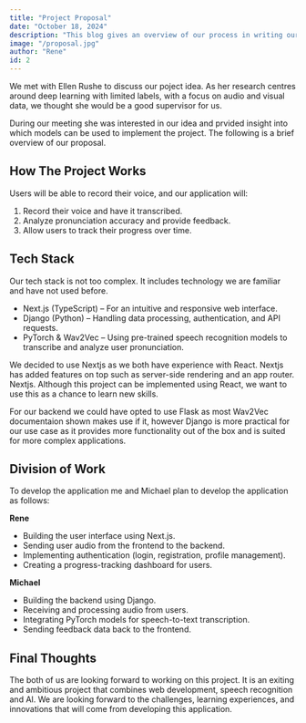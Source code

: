 ```yaml
---
title: "Project Proposal"
date: "October 18, 2024"
description: "This blog gives an overview of our process in writing our project proposal."
image: "/proposal.jpg"
author: "Rene"
id: 2
---
```


We met with Ellen Rushe to discuss our poject idea. As her research centres around deep learning with limited labels, with a focus on audio and visual data, we thought she would be a good supervisor for us.

During our meeting she was interested in our idea and prvided insight into which models can be used to implement the project. The following is a brief overview of our proposal.

## How The Project Works
Users will be able to record their voice, and our application will:

1. Record their voice and have it transcribed.
2. Analyze pronunciation accuracy and provide feedback.
3. Allow users to track their progress over time.

## Tech Stack

Our tech stack is not too complex. It includes technology we are familiar and have not used before.

- Next.js (TypeScript) – For an intuitive and responsive web interface.
- Django (Python) – Handling data processing, authentication, and API requests.
- PyTorch & Wav2Vec – Using pre-trained speech recognition models to transcribe and analyze user pronunciation.

We decided to use Nextjs as we both have experience with React. Nextjs has added features on top such as server-side rendering and an app router. Nextjs. Although this project can be implemented using React, we want to use this as a chance to learn new skills.

For our backend we could have opted to use Flask as most Wav2Vec documentaion shown makes use if it, however Django is more practical for our use case as it provides more functionality out of the box and is suited for more complex applications.

## Division of Work

To develop the application me and Michael plan to develop the application as follows:

**Rene**

- Building the user interface using Next.js.
- Sending user audio from the frontend to the backend.
- Implementing authentication (login, registration, profile management).
- Creating a progress-tracking dashboard for users.

**Michael**

- Building the backend using Django.
- Receiving and processing audio from users.
- Integrating PyTorch models for speech-to-text transcription.
- Sending feedback data back to the frontend.

## Final Thoughts

The both of us are looking forward to working on this project. It is an exiting and ambitious project that combines web development, speech recognition and AI. We are looking forward to the challenges, learning experiences, and innovations that will come from developing this application.
